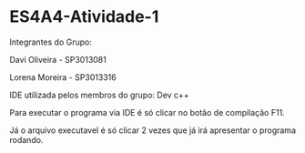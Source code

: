 # ES4A4-Atividade-1
Integrantes do Grupo:

Davi Oliveira - SP3013081

Lorena Moreira - SP3013316

IDE utilizada pelos membros do grupo: Dev c++

Para executar o programa via IDE é só clicar no botão de compilação F11.

Já o arquivo executavel é só clicar 2 vezes que já irá apresentar o programa rodando.

